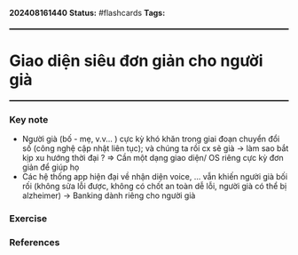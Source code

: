 **202408161440**
**Status:** #flashcards 
**Tags:** 
<hr style="border: none; height: 2px; background-color: #000000; margin: 20px 0;">

# Giao diện siêu đơn giản cho người già
<hr style="border: none; height: 2px; background-color: #000000; margin: 20px 0;">

### Key note
- Người già (bố - mẹ, v.v... ) cực kỳ khó khăn trong giai đoạn chuyển đổi số (công nghệ cập nhật liên tục); và chúng ta rồi cx sẽ già -> làm sao bắt kịp xu hướng thời đại ?
=> Cần một dạng giao diện/ OS riêng cực kỳ đơn giản để giúp họ 
- Các hệ thống app hiện đại về nhận diện voice, ... vẫn khiến người già bối rối (không sửa lỗi được, không có chốt an toàn dễ lỗi, người già có thể bị alzheimer) -> Banking dành riêng cho người già


### Exercise


### References

